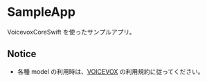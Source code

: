 # SampleApp

VoicevoxCoreSwift を使ったサンプルアプリ。

## Notice

- 各種 model の利用時は、[VOICEVOX](https://voicevox.hiroshiba.jp/) の利用規約に従ってください。
